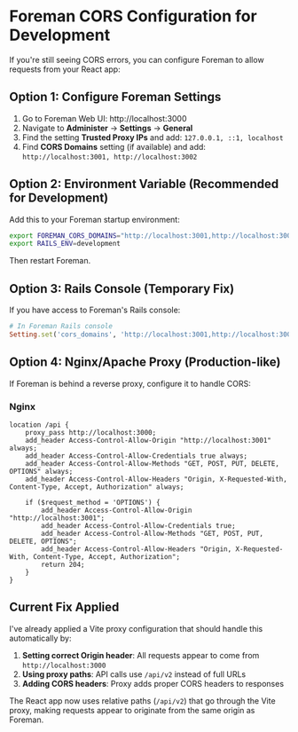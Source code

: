 # Foreman CORS Configuration for Development

If you're still seeing CORS errors, you can configure Foreman to allow requests from your React app:

## Option 1: Configure Foreman Settings

1. Go to Foreman Web UI: http://localhost:3000
2. Navigate to **Administer** → **Settings** → **General**
3. Find the setting **Trusted Proxy IPs** and add: `127.0.0.1, ::1, localhost`
4. Find **CORS Domains** setting (if available) and add: `http://localhost:3001, http://localhost:3002`

## Option 2: Environment Variable (Recommended for Development)

Add this to your Foreman startup environment:

```bash
export FOREMAN_CORS_DOMAINS="http://localhost:3001,http://localhost:3002,http://localhost:3000"
export RAILS_ENV=development
```

Then restart Foreman.

## Option 3: Rails Console (Temporary Fix)

If you have access to Foreman's Rails console:

```ruby
# In Foreman Rails console
Setting.set('cors_domains', 'http://localhost:3001,http://localhost:3002,http://localhost:3000')
```

## Option 4: Nginx/Apache Proxy (Production-like)

If Foreman is behind a reverse proxy, configure it to handle CORS:

### Nginx
```nginx
location /api {
    proxy_pass http://localhost:3000;
    add_header Access-Control-Allow-Origin "http://localhost:3001" always;
    add_header Access-Control-Allow-Credentials true always;
    add_header Access-Control-Allow-Methods "GET, POST, PUT, DELETE, OPTIONS" always;
    add_header Access-Control-Allow-Headers "Origin, X-Requested-With, Content-Type, Accept, Authorization" always;

    if ($request_method = 'OPTIONS') {
        add_header Access-Control-Allow-Origin "http://localhost:3001";
        add_header Access-Control-Allow-Credentials true;
        add_header Access-Control-Allow-Methods "GET, POST, PUT, DELETE, OPTIONS";
        add_header Access-Control-Allow-Headers "Origin, X-Requested-With, Content-Type, Accept, Authorization";
        return 204;
    }
}
```

## Current Fix Applied

I've already applied a Vite proxy configuration that should handle this automatically by:

1. **Setting correct Origin header**: All requests appear to come from `http://localhost:3000`
2. **Using proxy paths**: API calls use `/api/v2` instead of full URLs
3. **Adding CORS headers**: Proxy adds proper CORS headers to responses

The React app now uses relative paths (`/api/v2`) that go through the Vite proxy, making requests appear to originate from the same origin as Foreman.
